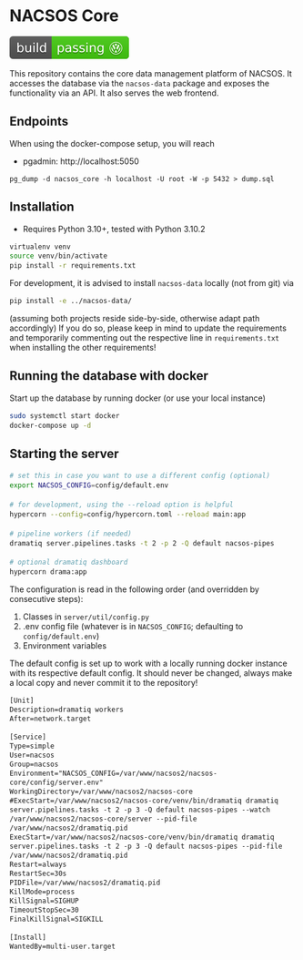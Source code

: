 # NACSOS Core
[![Volkswagen status](.ci/volkswargen_ci.svg)](https://github.com/auchenberg/volkswagen)

This repository contains the core data management platform of NACSOS.
It accesses the database via the `nacsos-data` package and exposes the functionality via an API.
It also serves the web frontend.

## Endpoints
When using the docker-compose setup, you will reach 
* pgadmin: http://localhost:5050

```
pg_dump -d nacsos_core -h localhost -U root -W -p 5432 > dump.sql
```
 
## Installation
- Requires Python 3.10+, tested with Python 3.10.2

```bash
virtualenv venv
source venv/bin/activate
pip install -r requirements.txt
```

For development, it is advised to install `nacsos-data` locally (not from git) via
```bash
pip install -e ../nacsos-data/
```
(assuming both projects reside side-by-side, otherwise adapt path accordingly)
If you do so, please keep in mind to update the requirements and temporarily commenting out the respective line in `requirements.txt` when installing the other requirements!

## Running the database with docker
Start up the database by running docker (or use your local instance)
```bash
sudo systemctl start docker
docker-compose up -d
```

## Starting the server
```bash
# set this in case you want to use a different config (optional)
export NACSOS_CONFIG=config/default.env

# for development, using the --reload option is helpful
hypercorn --config=config/hypercorn.toml --reload main:app 

# pipeline workers (if needed)
dramatiq server.pipelines.tasks -t 2 -p 2 -Q default nacsos-pipes

# optional dramatiq dashboard
hypercorn drama:app
```

The configuration is read in the following order (and overridden by consecutive steps):
1. Classes in `server/util/config.py`
2. .env config file (whatever is in `NACSOS_CONFIG`; defaulting to `config/default.env`)
3. Environment variables

The default config is set up to work with a locally running docker instance with its respective default config.
It should never be changed, always make a local copy and never commit it to the repository!

```
[Unit]
Description=dramatiq workers
After=network.target

[Service]
Type=simple
User=nacsos
Group=nacsos
Environment="NACSOS_CONFIG=/var/www/nacsos2/nacsos-core/config/server.env"
WorkingDirectory=/var/www/nacsos2/nacsos-core
#ExecStart=/var/www/nacsos2/nacsos-core/venv/bin/dramatiq dramatiq server.pipelines.tasks -t 2 -p 3 -Q default nacsos-pipes --watch /var/www/nacsos2/nacsos-core/server --pid-file /var/www/nacsos2/dramatiq.pid  
ExecStart=/var/www/nacsos2/nacsos-core/venv/bin/dramatiq dramatiq server.pipelines.tasks -t 2 -p 3 -Q default nacsos-pipes --pid-file /var/www/nacsos2/dramatiq.pid
Restart=always
RestartSec=30s
PIDFile=/var/www/nacsos2/dramatiq.pid
KillMode=process
KillSignal=SIGHUP
TimeoutStopSec=30
FinalKillSignal=SIGKILL

[Install]
WantedBy=multi-user.target
```
